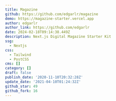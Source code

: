 ```yaml
---
title: Magazine
github: https://github.com/edgarlr/magazine
demo: https://magazine-starter.vercel.app
author: edgarlr
author_link: https://github.com/edgarlr
date: 2024-02-18T09:14:38.449Z
description: Next.js Digital Magazine Starter Kit
ssg:
  - Nextjs
css:
  - Tailwind
  - PostCSS
cms: []
category: []
draft: false
publish_date: '2020-11-10T20:32:28Z'
update_date: '2021-04-10T01:24:32Z'
github_star: 49
github_fork: 16
---
```

